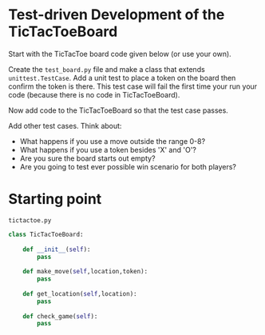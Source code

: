 # Test-driven Development of the TicTacToeBoard

Start with the TicTacToe board code given below (or use your own).

Create the `test_board.py` file and make a class that extends `unittest.TestCase`. Add a unit
test to place a token on the board then confirm the token is there. This test case will fail the
first time your run your code (because there is no code in TicTacToeBoard).

Now add code to the TicTacToeBoard so that the test case passes.

Add other test cases. Think about:
  - What happens if you use a move outside the range 0-8?
  - What happens if you use a token besides 'X' and 'O'?
  - Are you sure the board starts out empty?
  - Are you going to test ever possible win scenario for both players?
  
# Starting point

`tictactoe.py`

```python
class TicTacToeBoard:
    
    def __init__(self):
        pass
        
    def make_move(self,location,token):
        pass
                
    def get_location(self,location):
        pass        
    
    def check_game(self):
        pass
```